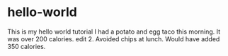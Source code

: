 # hello-world
This is my hello world tutorial
I had a potato and egg taco this morning.  It was over 200 calories.
edit 2.  Avoided chips at lunch.  Would have added 350 calories.
